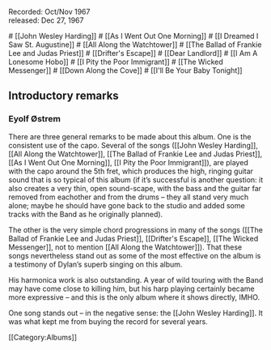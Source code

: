 <p class="recdate">Recorded: Oct/Nov 1967<br>
released: Dec 27, 1967</p>

<div id="songs">
# [[John Wesley Harding]]
# [[As I Went Out One Morning]]
# [[I Dreamed I Saw St. Augustine]]
# [[All Along the Watchtower]]
# [[The Ballad of Frankie Lee and Judas Priest]]
# [[Drifter's Escape]]
# [[Dear Landlord]]
# [[I Am A Lonesome Hobo]]
# [[I Pity the Poor Immigrant]]
# [[The Wicked Messenger]]
# [[Down Along the Cove]]
# [[I'll Be Your Baby Tonight]] 
</div>
<div id="intro">
<h2>Introductory remarks</h2>
    <h3>Eyolf Østrem</h3>
There are three general remarks to be made about this album. One is the consistent use
of the capo. Several of the songs ([[John Wesley Harding]],
[[All Along the Watchtower]], [[The Ballad of Frankie Lee and Judas Priest]], [[As I Went Out One Morning]], [[I Pity the Poor Immigrant]]), are played with the capo around the 5th fret, which produces the high,
ringing guitar sound that is so typical of this album (if it’s successful is another
question: it also creates a very thin, open sound-scape, with the bass and the guitar far
removed from eachother and from the drums – they all stand very much alone; maybe he
should have gone back to the studio and added some tracks with the Band as he originally
planned).

The other is the very simple chord progressions in many of the songs ([[The Ballad of Frankie Lee and Judas Priest]], [[Drifter's Escape]], [[The Wicked Messenger]], not to mention [[All Along the Watchtower]]). That these songs nevertheless stand out as some of the most effective on
the album is a testimony of Dylan’s superb singing on this album.

His harmonica work is also outstanding. A year of wild touring with the Band may have
come close to killing him, but his harp playing certainly became more expressive – and
this is the only album where it shows directly, IMHO.

One song stands out – in the negative sense: the [[John Wesley Harding]]. It was what kept me from buying the record for several
years.

</div>

[[Category:Albums]]
